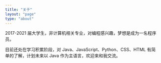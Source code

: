 ```yaml
---
title: "关于"
layout: "page"
type: "about"
---
```


2017-2021 届大学生，非计算机相关专业，对编程感兴趣，梦想是成为一名程序员。

目前还处在学习积累阶段，对 Java、JavaScript、Python、CSS、HTML 有简单的了解，计划未来以 Java 作为主语言，欢迎来和我交流。